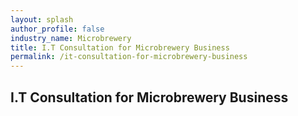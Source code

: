 ```yaml
---
layout: splash 
author_profile: false 
industry_name: Microbrewery
title: I.T Consultation for Microbrewery Business
permalink: /it-consultation-for-microbrewery-business
---
```


## I.T Consultation for Microbrewery Business